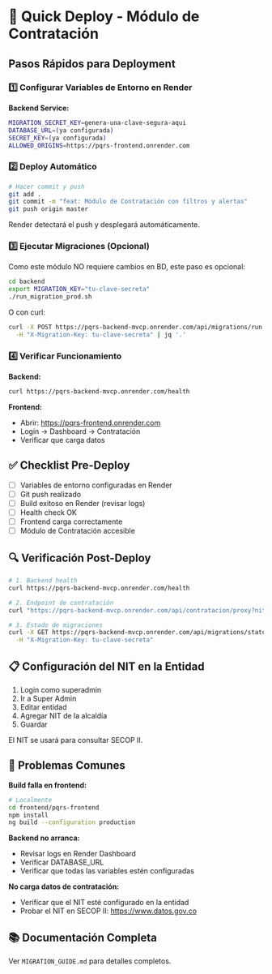 # 🚀 Quick Deploy - Módulo de Contratación

## Pasos Rápidos para Deployment

### 1️⃣ Configurar Variables de Entorno en Render

**Backend Service:**
```bash
MIGRATION_SECRET_KEY=genera-una-clave-segura-aqui
DATABASE_URL=(ya configurada)
SECRET_KEY=(ya configurada)
ALLOWED_ORIGINS=https://pqrs-frontend.onrender.com
```

### 2️⃣ Deploy Automático

```bash
# Hacer commit y push
git add .
git commit -m "feat: Módulo de Contratación con filtros y alertas"
git push origin master
```

Render detectará el push y desplegará automáticamente.

### 3️⃣ Ejecutar Migraciones (Opcional)

Como este módulo NO requiere cambios en BD, este paso es opcional:

```bash
cd backend
export MIGRATION_KEY="tu-clave-secreta"
./run_migration_prod.sh
```

O con curl:
```bash
curl -X POST https://pqrs-backend-mvcp.onrender.com/api/migrations/run \
  -H "X-Migration-Key: tu-clave-secreta" | jq '.'
```

### 4️⃣ Verificar Funcionamiento

**Backend:**
```bash
curl https://pqrs-backend-mvcp.onrender.com/health
```

**Frontend:**
- Abrir: https://pqrs-frontend.onrender.com
- Login → Dashboard → Contratación
- Verificar que carga datos

## ✅ Checklist Pre-Deploy

- [ ] Variables de entorno configuradas en Render
- [ ] Git push realizado
- [ ] Build exitoso en Render (revisar logs)
- [ ] Health check OK
- [ ] Frontend carga correctamente
- [ ] Módulo de Contratación accesible

## 🔍 Verificación Post-Deploy

```bash
# 1. Backend health
curl https://pqrs-backend-mvcp.onrender.com/health

# 2. Endpoint de contratación
curl "https://pqrs-backend-mvcp.onrender.com/api/contratacion/proxy?nit_entidad=891801994&limit=5"

# 3. Estado de migraciones
curl -X GET https://pqrs-backend-mvcp.onrender.com/api/migrations/status \
  -H "X-Migration-Key: tu-clave-secreta"
```

## 📋 Configuración del NIT en la Entidad

1. Login como superadmin
2. Ir a Super Admin
3. Editar entidad
4. Agregar NIT de la alcaldía
5. Guardar

El NIT se usará para consultar SECOP II.

## 🐛 Problemas Comunes

**Build falla en frontend:**
```bash
# Localmente
cd frontend/pqrs-frontend
npm install
ng build --configuration production
```

**Backend no arranca:**
- Revisar logs en Render Dashboard
- Verificar DATABASE_URL
- Verificar que todas las variables estén configuradas

**No carga datos de contratación:**
- Verificar que el NIT esté configurado en la entidad
- Probar el NIT en SECOP II: https://www.datos.gov.co

## 📚 Documentación Completa

Ver `MIGRATION_GUIDE.md` para detalles completos.
